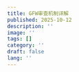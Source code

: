 ```yaml
---
title: GFW审查机制详解
published: 2025-10-12
description: ''
image: ''
tags: []
category: ''
draft: false 
lang: ''
---
```

